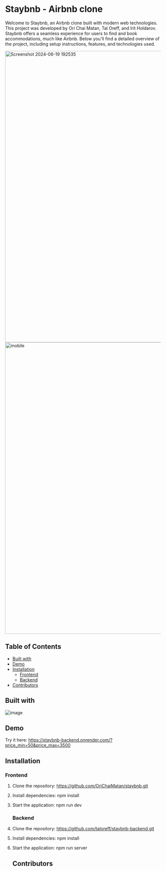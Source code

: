 # Staybnb - Airbnb clone

Welcome to Staybnb, an Airbnb clone built with modern web technologies. This project was developed by Ori Chai Matan, Tal Oreff, and Irit Holdarov. Staybnb offers a seamless experience for users to find and book accommodations, much like Airbnb. Below you'll find a detailed overview of the project, including setup instructions, features, and technologies used.



<img width="940" alt="Screenshot 2024-06-19 192535" src="https://github.com/OriChaiMatan/staybnb/assets/148446359/6f76ae9e-4cb5-4c68-b21b-b12ca838c5bc">
<img width="940" alt="mobile" src="https://github.com/OriChaiMatan/staybnb/assets/148446359/a516c076-3b00-412b-87f3-77ffb9162cd7">

## Table of Contents
- [Built with](#built-with)
- [Demo](#demo)
- [Installation](#installation)
  - [Frontend](#frontend)
  - [Backend](#backend)
- [Contributors](#contributors)

## Built with
![image](https://github.com/OriChaiMatan/staybnb/assets/148446359/1a089c8a-1f45-4d41-8bf0-ea206098f4f5)

## Demo
Try it here: https://staybnb-backend.onrender.com/?price_min=50&price_max=3500

## Installation
  ### Frontend
1. Clone the repository:
   https://github.com/OriChaiMatan/staybnb.git

2. Install dependencies:
   npm install

3. Start the application:
   npm run dev

     ### Backend
1. Clone the repository:
   https://github.com/taloreff/staybnb-backend.git

2. Install dependencies:
   npm install

3. Start the application:
   npm run server

   ## Contributors
   
